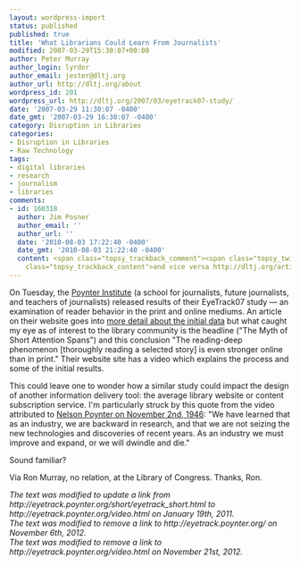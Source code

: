 ```yaml
---
layout: wordpress-import
status: published
published: true
title: 'What Librarians Could Learn From Journalists'
modified: 2007-03-29T15:30:07+00:00
author: Peter Murray
author_login: lyrdor
author_email: jester@dltj.org
author_url: http://dltj.org/about
wordpress_id: 201
wordpress_url: http://dltj.org/2007/03/eyetrack07-study/
date: '2007-03-29 11:30:07 -0400'
date_gmt: '2007-03-29 16:30:07 -0400'
category: Disruption in Libraries
categories:
- Disruption in Libraries
- Raw Technology
tags:
- digital libraries
- research
- journalism
- libraries
comments:
- id: 160318
  author: Jim Posner
  author_email: ''
  author_url: ''
  date: '2010-08-03 17:22:40 -0400'
  date_gmt: '2010-08-03 21:22:40 -0400'
  content: <span class="topsy_trackback_comment"><span class="topsy_twitter_username"><span
    class="topsy_trackback_content">and vice versa http://dltj.org/article/eyetrack07-study/</span></span>
---
```

<p>On Tuesday, the <a href="http://poynter.org/" title="Poynter Institute homepage">Poynter Institute</a> (a school for journalists, future journalists, and teachers of journalists) released results of their <span class="removed_link" title="http://eyetrack.poynter.org/">EyeTrack07 study</span> &mdash; an examination of reader behavior in the print and online mediums.  An article on their website goes into <a href="http://www.poynter.org/content/content_view.asp?id=120458" title="EyeTrack07: The Myth of Short Attention Spans&#039; article on Poynter Online">more detail about the initial data</a> but what caught my eye as of interest to the library community is the headline ("The Myth of Short Attention Spans") and this conclusion "The reading-deep phenomenon [thoroughly reading a selected story] is even stronger online than in print."  Their website site has <span class="removed_link" title="http://eyetrack.poynter.org/video.html">a video which explains the process and some of the initial results</span>.</p>
<p>This could leave one to wonder how a similar study could impact the design of another information delivery tool:  the average library website or content subscription service.  I'm particularly struck by this quote from the video attributed to <a href="http://www.poynter.org/content/content_view.asp?id=4058" title="Nelson Poynter: Wisdom from 1946, on Technology, Readability, and Research&#039; on Poynter Online">Nelson Poynter on November 2nd, 1946</a>:  "We have learned that as an industry, we are backward in research, and that we are not seizing the new technologies and discoveries of recent years. As an industry we must improve and expand, or we will dwindle and die."</p>
<p>Sound familiar?</p>
<p>Via Ron Murray, no relation, at the Library of Congress.  Thanks, Ron.
<p style="padding:0;margin:0;font-style:italic;">The text was modified to update a link from http://eyetrack.poynter.org/short/eyetrack_short.html to http://eyetrack.poynter.org/video.html on January 19th, 2011.</p>
<p style="padding:0;margin:0;font-style:italic;" class="removed_link">The text was modified to remove a link to http://eyetrack.poynter.org/ on November 6th, 2012.</p>
<p style="padding:0;margin:0;font-style:italic;" class="removed_link">The text was modified to remove a link to http://eyetrack.poynter.org/video.html on November 21st, 2012.</p>

